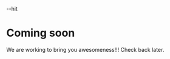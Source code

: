 






--hit<Enter>

















# Coming soon

We are working to bring you awesomeness!!! Check back later.
